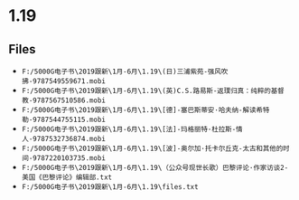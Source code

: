# 1.19

## Files

- `F:/5000G电子书\2019跟新\1月-6月\1.19\(日)三浦紫苑-强风吹拂-9787549559671.mobi`
- `F:/5000G电子书\2019跟新\1月-6月\1.19\(英)C.S.路易斯-返璞归真：纯粹的基督教-9787567510586.mobi`
- `F:/5000G电子书\2019跟新\1月-6月\1.19\[德]-塞巴斯蒂安·哈夫纳-解读希特勒-9787544755115.mobi`
- `F:/5000G电子书\2019跟新\1月-6月\1.19\[法]-玛格丽特·杜拉斯-情人-9787532736874.mobi`
- `F:/5000G电子书\2019跟新\1月-6月\1.19\[波]-奥尔加·托卡尔丘克-太古和其他的时间-9787220103735.mobi`
- `F:/5000G电子书\2019跟新\1月-6月\1.19\（公众号现世长歌）巴黎评论·作家访谈2-美国《巴黎评论》编辑部.txt`
- `F:/5000G电子书\2019跟新\1月-6月\1.19\files.txt`
